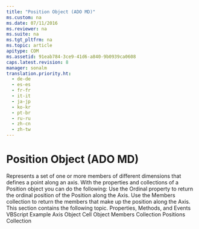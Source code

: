 ```yaml
---
title: "Position Object (ADO MD)"
ms.custom: na
ms.date: 07/11/2016
ms.reviewer: na
ms.suite: na
ms.tgt_pltfrm: na
ms.topic: article
apitype: COM
ms.assetid: 91eab784-3ce9-41d6-a840-9b0939ca0608
caps.latest.revision: 8
manager: sonalm
translation.priority.ht: 
  - de-de
  - es-es
  - fr-fr
  - it-it
  - ja-jp
  - ko-kr
  - pt-br
  - ru-ru
  - zh-cn
  - zh-tw
---
```

# Position Object (ADO MD)
<?xml version="1.0" encoding="utf-8"?>
<developerReferenceWithoutSyntaxDocument xmlns="http://ddue.schemas.microsoft.com/authoring/2003/5" xmlns:xlink="http://www.w3.org/1999/xlink" xmlns:xsi="http://www.w3.org/2001/XMLSchema-instance" xsi:schemaLocation="http://ddue.schemas.microsoft.com/authoring/2003/5 http://dduestorage.blob.core.windows.net/ddueschema/developer.xsd">
  <introduction>
    <para>Represents a set of one or more members of different dimensions that defines a point along an axis.</para>
  </introduction>
  <languageReferenceRemarks>
    <content>
      <para>With the properties and collections of a <legacyBold>Position</legacyBold> object you can do the following:

</para>
      <list class="bullet">
        <listItem>
          <para>Use the <legacyBold>Ordinal</legacyBold> property to return the ordinal position of the <legacyBold>Position</legacyBold> along the <legacyLink xlink:href="5f498c9a-b1e7-4e6e-9ae6-71eadaf9aada">Axis</legacyLink>.</para>
        </listItem>
        <listItem>
          <para>Use the <legacyLink xlink:href="3a647cde-efdc-4394-b1b9-8cbb1b9d689f">Members</legacyLink> collection to return the members that make up the position along the <legacyBold>Axis</legacyBold>.</para>
        </listItem>
      </list>
      <para>This section contains the following topic.

</para>
      <list class="bullet">
        <listItem>
          <para>
            <legacyLink xlink:href="c3e824b1-30c7-4afa-9a27-213c407453e8">Properties, Methods, and Events</legacyLink>
          </para>
        </listItem>
      </list>
    </content>
  </languageReferenceRemarks>
  <relatedTopics>
<link xlink:href="b4647211-2566-4657-ae7b-3dd761457d7b">VBScript Example</link>
<link xlink:href="5f498c9a-b1e7-4e6e-9ae6-71eadaf9aada">Axis Object</link>
<link xlink:href="dcc2f044-b785-4a29-9bc5-b673f66eedf9">Cell Object</link>
<link xlink:href="3a647cde-efdc-4394-b1b9-8cbb1b9d689f">Members Collection</link>
<link xlink:href="5b9e7545-cf30-464d-80ef-5c99c8306bab">Positions Collection</link>
</relatedTopics>
</developerReferenceWithoutSyntaxDocument>